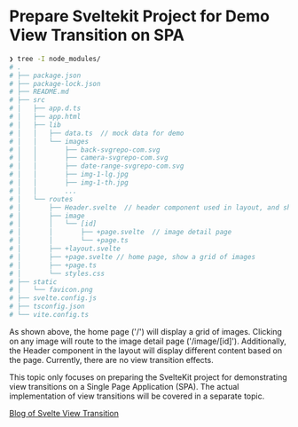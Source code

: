 # Prepare Sveltekit Project for Demo View Transition on SPA

```bash
❯ tree -I node_modules/
# .
# ├── package.json
# ├── package-lock.json
# ├── README.md
# ├── src
# │   ├── app.d.ts
# │   ├── app.html
# │   ├── lib
# │   │   ├── data.ts  // mock data for demo
# │   │   └── images
# │   │       ├── back-svgrepo-com.svg
# │   │       ├── camera-svgrepo-com.svg
# │   │       ├── date-range-svgrepo-com.svg
# │   │       ├── img-1-lg.jpg
# │   │       ├── img-1-th.jpg
# │   │       ...
# │   └── routes
# │       ├── Header.svelte  // header component used in layout, and show different content based on page
# │       ├── image
# │       │   └── [id]
# │       │       ├── +page.svelte  // image detail page
# │       │       └── +page.ts
# │       ├── +layout.svelte
# │       ├── +page.svelte // home page, show a grid of images
# │       ├── +page.ts
# │       └── styles.css
# ├── static
# │   └── favicon.png
# ├── svelte.config.js
# ├── tsconfig.json
# └── vite.config.ts
```

As shown above, the home page ('/') will display a grid of images. Clicking on any image will route to the image detail page ('/image/[id]'). Additionally, the Header component in the layout will display different content based on the page. Currently, there are no view transition effects.

This topic only focuses on preparing the SvelteKit project for demonstrating view transitions on a Single Page Application (SPA). The actual implementation of view transitions will be covered in a separate topic.

[Blog of Svelte View Transition](https://svelte.dev/blog/view-transitions)

